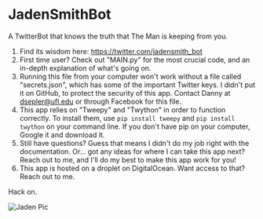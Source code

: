 # JadenSmithBot
A TwitterBot that knows the truth that The Man is keeping from you.

1. Find its wisdom here: https://twitter.com/jadensmith_bot
2. First time user? Check out "MAIN.py" for the most crucial code, 
    and an in-depth explanation of what's going on.
3. Running this file from your computer won't work without a file 
    called "secrets.json", which has some of the important Twitter keys. 
    I didn't put it on GitHub, to protect the security of this app.
    Contact Danny at dsepler@ufl.edu or through Facebook for this file.
4. This app relies on "Tweepy" and "Twython" in order to function correctly.
    To install them, use `pip install tweepy` and `pip install twython` on your command line.
    If you don't have pip on your computer, Google it and download it.
5. Still have questions? Guess that means I didn't do my job right with the
    documentation. Or... got any ideas for where I can take this app next? Reach out 
    to me, and I'll do my best to make this app work for you!
6. This app is hosted on a droplet on DigitalOcean. Want access to that? Reach out to
    me.
    
Hack on.

![Jaden Pic](http://i58.tinypic.com/14xgfg4.jpg)